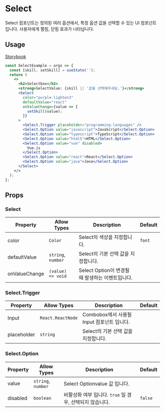 # Select

Select 컴포넌트는 정의된 여러 옵션에서, 특정 옵션 값을 선택할 수 있는 UI 컴포넌트입니다. 사용자에게 펼침, 닫힘 효과가 나타납니다.

## Usage

[Storybook](https://designsystemlab.github.io/design-system/?path=/docs/forms-select--basic)

```jsx
const SelectExample = args => {
  const [skill, setSkill] = useState('');
  return (
    <>
      <h2>Selectbox</h2>
      <strong>SelectValue: {skill || '값을 선택해주세요.'}</strong>
      <Select
        color="purple-lighten3"
        defaultValue="react"
        onValueChange={value => {
          setSkill(value);
        }}
      >
        <Select.Trigger placeholder="programming-languages" />
        <Select.Option value="javascript">JavaScript</Select.Option>
        <Select.Option value="typescript">TypeScript</Select.Option>
        <Select.Option value="html5">HTML</Select.Option>
        <Select.Option value="vue" disabled>
          Vue.js
        </Select.Option>
        <Select.Option value="react">React</Select.Option>
        <Select.Option value="java">Java</Select.Option>
      </Select>
    </>
  );
};
```

## Props

### Select

| Property      | Allow Types        | Description                                      | Default |
| ------------- | ------------------ | ------------------------------------------------ | ------- |
| color         | `Color`            | Select의 색상을 지정합니다.                      | `font`  |
| defaultValue  | `string`, `number` | Select의 기본 선택 값을 지정합니다.              |         |
| onValueChange | `(value) => void`  | Select Option이 변경될 때 발생하는 이벤트입니다. |         |

### Select.Trigger

| Property    | Allow Types       | Description                                | Default |
| ----------- | ----------------- | ------------------------------------------ | ------- |
| Input       | `React.ReactNode` | Combobox에서 사용될 Input 컴포넌트 입니다. |         |
| placeholder | `string`          | Select의 기본 선택 값을 지정합니다.        |         |

### Select.Option

| Property | Allow Types        | Description                                              | Default |
| -------- | ------------------ | -------------------------------------------------------- | ------- |
| value    | `string`, `number` | Select Optionvalue 값 입니다.                            |         |
| disabled | `boolean`          | 비활성화 여부 입니다. `true` 일 경우, 선택되지 않습니다. | `false` |
